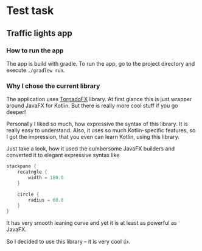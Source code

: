 # Test task
## Traffic lights app

### How to run the app

The app is build with gradle. To run the app, go to the project directory and execute `./gradlew run`.

### Why I chose the current library

The application uses [TornadoFX](https://tornadofx.io) library. At first glance this is just wrapper around JavaFX for
 Kotlin. But there is really more cool stuff if you go deeper!
 
Personally I liked so much, how expressive the syntax of this library. It is really easy to understand. Also, it uses 
 so much Kotlin-specific features, so I got the impression, that you even can learn Kotlin, using this library.
 
Just take a look, how it used the cumbersome JavaFX builders and converted it to elegant expressive syntax like
```kotlin
stackpane {
    recatngle {
        width = 180.0
    }

    circle {
        radius = 60.0
    }
}
```

It has very smooth leaning curve and yet it is at least as powerful as JavaFX.

So I decided to use this library – it is very cool 👍.
